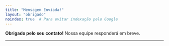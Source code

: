 ```yaml
---
title: "Mensagem Enviada!"
layout: "obrigado"
noindex: true  # Para evitar indexação pelo Google
---
```


**Obrigado pelo seu contato!** Nossa equipe responderá em breve.

---
